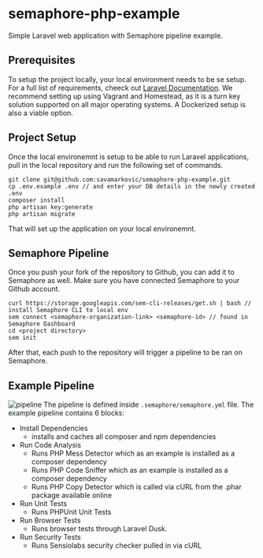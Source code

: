 # semaphore-php-example

Simple Laravel web application with Semaphore pipeline example.

## Prerequisites

To setup the project locally, your local environment needs to be se setup. For a full list of requirements, 
cheeck out [Laravel Documentation](https://laravel.com/docs/5.7#server-requirements).
We recommend setting up using Vagrant and Homestead, as it is a turn key solution supported on all major operating systems. 
A Dockerized setup is also a viable option. 

## Project Setup

Once the local environemnt is setup to be able to run Laravel applications, pull in the local repository and run the following
set of commands.

```
git clone git@github.com:savamarkovic/semaphore-php-example.git
cp .env.example .env // and enter your DB details in the newly created .env
composer install
php artisan key:generate
php artisan migrate

```
That will set up the application on your local environemnt. 

## Semaphore Pipeline

Once you push your fork of the repository to Github, you can add it to Semaphore as well. Make sure you have connected Semaphore
to your Github account.
```
curl https://storage.googleapis.com/sem-cli-releases/get.sh | bash // install Semaphore CLI to local env
sem connect <semaphore-organization-link> <semaphore-id> // found in Semaphore Dashboard
cd <project directory>
sem init
```
After that, each push to the repository will trigger a pipeline to be ran on Semaphore.

## Example Pipeline
![pipeline](https://i.imgur.com/qmqpWTO.png)
The pipeline is defined inside `.semaphore/semaphore.yml` file.
The example pipeline contains 6 blocks:
 - Install Dependencies 
    -  installs and caches all composer and npm dependencies
 - Run Code Analysis 
    - Runs PHP Mess Detector which as an example is installed as a composer dependency
    - Runs PHP Code Sniffer which as an example is installed as a composer dependency
    - Runs PHP Copy Detector which is called via cURL from the .phar package available online
 - Run Unit Tests
    - Runs PHPUnit Unit Tests
 - Run Browser Tests
    - Runs browser tests through Laravel Dusk. 
 - Run Security Tests
    - Runs Sensiolabs security checker pulled in via cURL
